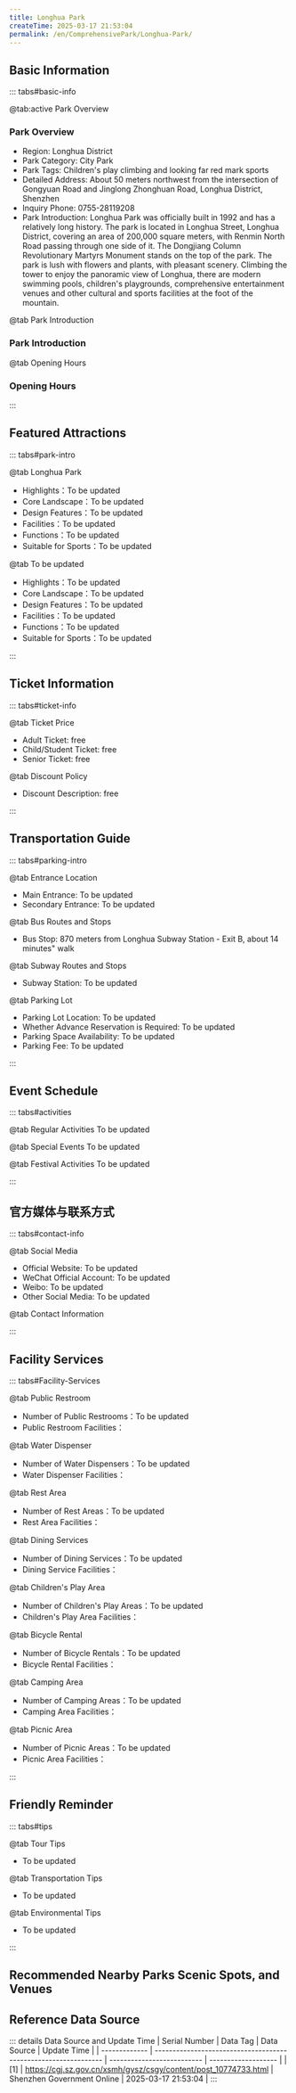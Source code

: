 ```yaml
---
title: Longhua Park
createTime: 2025-03-17 21:53:04
permalink: /en/ComprehensivePark/Longhua-Park/
---
```



<script setup>
import ImageSwiper from '/.vuepress/theme/components/ImageSwiper.vue'
// 轮播图数据
const swiperItems = [
    {
                link: 'https://cgj.sz.gov.cn/img/4/4005/4005731/10774733.jpg',
                title: 'Longhua Park',
                description: '',
                author: 'Shenzhen Government Online',
                date: '2025/03/17'
                },
  {
                link: 'https://cgj.sz.gov.cn/img/4/4005/4005731/10774733.jpg',
                title: 'Longhua Park',
                description: '',
                author: 'Shenzhen Government Online',
                date: '2025/03/17'
                }
]
// 配置项
const swiperConfig = {
  height: 500,
  showInfo: true
}
</script>
<!-- 轮播图组件 -->
<ImageSwiper :items="swiperItems" :config="swiperConfig" />



## Basic Information

::: tabs#basic-info

@tab:active Park Overview
### Park Overview
- Region: Longhua District
- Park Category: City Park
- Park Tags: Children's play climbing and looking far red mark sports
- Detailed Address: About 50 meters northwest from the intersection of Gongyuan Road and Jinglong Zhonghuan Road, Longhua District, Shenzhen
- Inquiry Phone: 0755-28119208
- Park Introduction: Longhua Park was officially built in 1992 and has a relatively long history. The park is located in Longhua Street, Longhua District, covering an area of 200,000 square meters, with Renmin North Road passing through one side of it. The Dongjiang Column Revolutionary Martyrs Monument stands on the top of the park. The park is lush with flowers and plants, with pleasant scenery. Climbing the tower to enjoy the panoramic view of Longhua, there are modern swimming pools, children's playgrounds, comprehensive entertainment venues and other cultural and sports facilities at the foot of the mountain.

@tab Park Introduction
### Park Introduction
@tab Opening Hours
### Opening Hours


:::

## Featured Attractions

::: tabs#park-intro

@tab Longhua Park
<ImageCard
image="https://cgj.sz.gov.cn/images/index20230710_1.png"
    title="Longhua Park"
    description="After the renovation, Longhua Park is divided into several theme scenic areas and service and leisure areas, including the Dragon Corridor, the 100-meter Window for Migrant Workers, the Children's Play Area, the Croquet Court, and the Equipment Fitness Area. The overall function and garden features are highlighted, including culture, leisure, and entertainment."
    date=""
    author="Shenzhen Government Online"
/>


- Highlights：To be updated
- Core Landscape：To be updated
- Design Features：To be updated
- Facilities：To be updated
- Functions：To be updated
- Suitable for Sports：To be updated

@tab To be updated
<ImageCard
image="https://cgj.sz.gov.cn/images/index20230710_1.png"
    title="Longhua Park"
    description="After the renovation, Longhua Park is divided into several theme scenic areas and service and leisure areas, including the Dragon Corridor, the 100-meter Window for Migrant Workers, the Children's Play Area, the Croquet Court, and the Equipment Fitness Area. The overall function and garden features are highlighted, including culture, leisure, and entertainment."
    date=""
    author="Shenzhen Government Online"
/>


- Highlights：To be updated
- Core Landscape：To be updated
- Design Features：To be updated
- Facilities：To be updated
- Functions：To be updated
- Suitable for Sports：To be updated

:::

## Ticket Information

::: tabs#ticket-info

@tab Ticket Price
- Adult Ticket: free
- Child/Student Ticket: free
- Senior Ticket: free

@tab Discount Policy
- Discount Description: free

:::

## Transportation Guide

::: tabs#parking-intro

@tab Entrance Location
- Main Entrance: To be updated
- Secondary Entrance: To be updated

@tab Bus Routes and Stops
- Bus Stop: 870 meters from Longhua Subway Station - Exit B, about 14 minutes" walk

@tab Subway Routes and Stops
- Subway Station: To be updated

@tab Parking Lot
- Parking Lot Location: To be updated
- Whether Advance Reservation is Required: To be updated
- Parking Space Availability: To be updated
- Parking Fee: To be updated

:::

## Event Schedule

::: tabs#activities

@tab Regular Activities
To be updated

@tab Special Events
To be updated

@tab Festival Activities
To be updated

:::

## 官方媒体与联系方式

::: tabs#contact-info

@tab Social Media
- Official Website: To be updated
- WeChat Official Account: To be updated
- Weibo: To be updated
- Other Social Media: To be updated

@tab Contact Information

:::

## Facility Services

::: tabs#Facility-Services

@tab Public Restroom
- Number of Public Restrooms：To be updated
- Public Restroom Facilities：

@tab Water Dispenser
- Number of Water Dispensers：To be updated
- Water Dispenser Facilities：

@tab Rest Area
- Number of Rest Areas：To be updated
- Rest Area Facilities：

@tab Dining Services
- Number of Dining Services：To be updated
- Dining Service Facilities：

@tab Children's Play Area
- Number of Children's Play Areas：To be updated
- Children's Play Area Facilities：

@tab Bicycle Rental
- Number of Bicycle Rentals：To be updated
- Bicycle Rental Facilities：

@tab Camping Area
- Number of Camping Areas：To be updated
- Camping Area Facilities：

@tab Picnic Area
- Number of Picnic Areas：To be updated
- Picnic Area Facilities：

:::

## Friendly Reminder

::: tabs#tips

@tab Tour Tips
- To be updated

@tab Transportation Tips
- To be updated

@tab Environmental Tips
- To be updated

:::

## Recommended Nearby Parks Scenic Spots, and Venues

<CardGrid>
  <ImageCard
        image="https://cgj.sz.gov.cn/img/4/4005/4005732/10774734.jpg"
        title="Longhua Green Corridor Park"
        description="The Green Corridor (Phase II) Park is located between Hongshan Metro Station and Shenzhen North Station. It starts from Minwang Road in the north, along Minfan "
        href="/en/ComprehensivePark/Longhua-Green-Corridor-Park/"
        author="Shenzhen Government Online"
        date="2025/01/02"
      />
      <ImageCard
        image="https://cgj.sz.gov.cn/img/4/4005/4005732/10774734.jpg"
        title="Longhua Green Corridor Park"
        description="The Green Corridor (Phase II) Park is located between Hongshan Metro Station and Shenzhen North Station. It starts from Minwang Road in the north, along Minfan "
        href="/en/ComprehensivePark/Longhua-Green-Corridor-Park/"
        author="Shenzhen Government Online"
        date="2025/01/02"
      />
    </CardGrid>


## Reference Data Source

::: details Data Source and Update Time
| Serial Number | Data Tag                                                        | Data Source                | Update Time         |
| ------------- | --------------------------------------------------------------- | -------------------------- | ------------------- |
| [1]           | https://cgj.sz.gov.cn/xsmh/gysz/csgy/content/post_10774733.html | Shenzhen Government Online | 2025-03-17 21:53:04 |
:::

